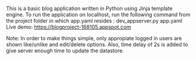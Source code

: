 This is a basic blog application written in Python using Jinja template engine.
To run the application on localhost, run the following command from the project folder in which app.yaml resides :
 dev_appserver.py app.yaml
Live demo: https://blogproject-168105.appspot.com

Note: In order to make things simple, only appropiate logged in users are shown like/unlike and edit/delete options.
Also, time delay of 2s is added to give server enough time to update the datastore.